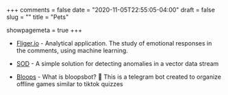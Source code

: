 +++
comments = false
date = "2020-11-05T22:55:05-04:00"
draft = false
slug = ""
title = "Pets"

showpagemeta = true
+++
* [Fliger.io](https://fliger.io) - Analytical application. The study of emotional responses in the comments, using machine learning.

* [SOD](https://github.com/robotomize/sod) - A simple solution for detecting anomalies in a vector data stream
  
* [Bloops](https://bloops.fun) - What is bloopsbot? 🤖 This is a telegram bot created to organize offline games similar to tiktok quizzes